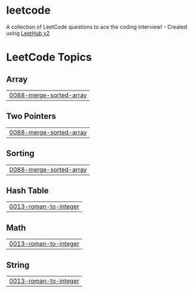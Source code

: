 # leetcode
A collection of LeetCode questions to ace the coding interview! - Created using [LeetHub v2](https://github.com/arunbhardwaj/LeetHub-2.0)

<!---LeetCode Topics Start-->
# LeetCode Topics
## Array
|  |
| ------- |
| [0088-merge-sorted-array](https://github.com/Sarukesh-S/leetcode/tree/master/0088-merge-sorted-array) |
## Two Pointers
|  |
| ------- |
| [0088-merge-sorted-array](https://github.com/Sarukesh-S/leetcode/tree/master/0088-merge-sorted-array) |
## Sorting
|  |
| ------- |
| [0088-merge-sorted-array](https://github.com/Sarukesh-S/leetcode/tree/master/0088-merge-sorted-array) |
## Hash Table
|  |
| ------- |
| [0013-roman-to-integer](https://github.com/Sarukesh-S/leetcode/tree/master/0013-roman-to-integer) |
## Math
|  |
| ------- |
| [0013-roman-to-integer](https://github.com/Sarukesh-S/leetcode/tree/master/0013-roman-to-integer) |
## String
|  |
| ------- |
| [0013-roman-to-integer](https://github.com/Sarukesh-S/leetcode/tree/master/0013-roman-to-integer) |
<!---LeetCode Topics End-->